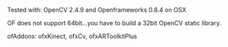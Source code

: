 Tested with: OpenCV 2.4.9 and Openframeworks 0.8.4 on OSX

OF does not support 64bit...you have to build a 32bit OpenCV static library.

ofAddons: ofxKinect, ofxCv, ofxARToolkitPlus
